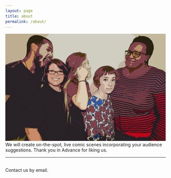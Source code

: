 ```yaml
---
layout: page
title: about
permalink: /about/
---
```


<img src="/img/tyia_cover.png" width="640" />

<br/>
We will create on-the-spot, live comic scenes incorporating your audience suggestions. Thank you in Advance for liking us.


<br/>
<hr/>
<br/>
<span class="contacticon center">
	<a href="mailto:thankyouinadvanceimprov@gmail.com"><i class="fa fa-envelope-square"></i></a>
</span>

<div class="col three caption">
	Contact us by email.
</div>
